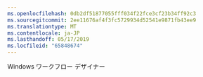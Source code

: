 ```yaml
---
ms.openlocfilehash: 0db2df51877055fff034f22fce3cf23b34ff92c3
ms.sourcegitcommit: 2ee11676af4f3fc5729934d52541e9871fb43ee9
ms.translationtype: MT
ms.contentlocale: ja-JP
ms.lasthandoff: 05/17/2019
ms.locfileid: "65848674"
---
```

Windows ワークフロー デザイナー